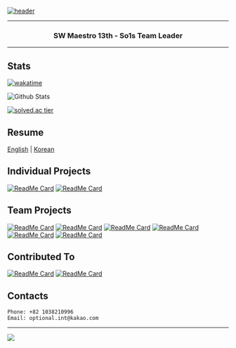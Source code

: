 [![header](https://capsule-render.vercel.app/api?type=soft&color=timeGradient&height=150&section=header&text=Jiho%20Lee&fontSize=70&animation=twinkling)](https://github.com/DPS0340)

---

<h3 align="center">SW Maestro 13th - So1s Team Leader</h3>

---

## Stats

[![wakatime](https://wakatime.com/badge/user/9de25f4f-c88f-4413-beaa-30045b830f19.svg)](https://wakatime.com/@9de25f4f-c88f-4413-beaa-30045b830f19)

![Github Stats](https://github-readme-stats.vercel.app/api?username=DPS0340&hide=contribs&count_private=true&show_icons=true&bg_color=00000000&title_color=4B7BE5&icon_color=4B7BE5&text_color=e6e6e6)

[![solved.ac tier](http://mazassumnida.wtf/api/v2/generate_badge?boj=a891)](https://solved.ac/a891)

## Resume
[English](https://jiho-lee.notion.site/Jiho-Lee-810bfaae29d049babe2223afe8c54d9a) | [Korean](https://jiho-lee.notion.site/jiho-lee-e364b40b7e1f46648c5144b3be1d7f5d)

## Individual Projects
[![ReadMe Card](https://github-readme-stats.vercel.app/api/pin/?username=dps0340&repo=YTStream&bg_color=00000000&title_color=4B7BE5&icon_color=4B7BE5&text_color=e6e6e6)](https://github.com/DPS0340/YTStream) [![ReadMe Card](https://github-readme-stats.vercel.app/api/pin/?username=dps0340&repo=ExpoCrudBoard&bg_color=00000000&title_color=4B7BE5&icon_color=4B7BE5&text_color=e6e6e6)](https://github.com/DPS0340/ExpoCrudBoard)

## Team Projects

[![ReadMe Card](https://github-readme-stats.vercel.app/api/pin/?username=DPS0340&repo=DjangoCRUDBoard&bg_color=00000000&title_color=4B7BE5&icon_color=4B7BE5&text_color=e6e6e6)](https://github.com/DPS0340/DjangoCRUDBoard)
[![ReadMe Card](https://github-readme-stats.vercel.app/api/pin/?username=Lenend-KPU&repo=LBS-Platform&bg_color=00000000&title_color=4B7BE5&icon_color=4B7BE5&text_color=e6e6e6)](https://github.com/Lenend-KPU/LBS-Platform)
[![ReadMe Card](https://github-readme-stats.vercel.app/api/pin/?username=Join2Gather&repo=WeMeet&bg_color=00000000&title_color=4B7BE5&icon_color=4B7BE5&text_color=e6e6e6)](https://github.com/Join2Gather/WeMeet)
[![ReadMe Card](https://github-readme-stats.vercel.app/api/pin/?username=TeamE9uana&repo=DeepMush&bg_color=00000000&title_color=4B7BE5&icon_color=4B7BE5&text_color=e6e6e6)](https://github.com/TeamE9uana/DeepMush)
[![ReadMe Card](https://github-readme-stats.vercel.app/api/pin/?username=techeer-f5&repo=jmt-monster-frontend&bg_color=00000000&title_color=4B7BE5&icon_color=4B7BE5&text_color=e6e6e6)](https://github.com/techeer-f5/jmt-monster-frontend)
[![ReadMe Card](https://github-readme-stats.vercel.app/api/pin/?username=techeer-f5&repo=jmt-monster-backend&bg_color=00000000&title_color=4B7BE5&icon_color=4B7BE5&text_color=e6e6e6)](https://github.com/techeer-f5/jmt-monster-backend)

## Contributed To

[![ReadMe Card](https://github-readme-stats.vercel.app/api/pin/?username=reactjs&repo=rfcs&bg_color=00000000&title_color=4B7BE5&icon_color=4B7BE5&text_color=e6e6e6)](https://github.com/reactjs/rfcs)
[![ReadMe Card](https://github-readme-stats.vercel.app/api/pin/?username=cheese10yun&repo=dev-info&bg_color=00000000&title_color=4B7BE5&icon_color=4B7BE5&text_color=e6e6e6)](https://github.com/cheese10yun/dev-info)

## Contacts

```
Phone: +82 1038210996
Email: optional.int@kakao.com
```
---

<img src="https://capsule-render.vercel.app/api?type=soft&color=timeGradient&height=150&section=footer&%20render&fontSize=70"/>
